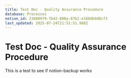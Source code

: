 ```yaml
---
title: Test Doc - Quality Assurance Procedure
database: Processes
notion_id: 23880979-7b42-800a-87b2-e160db9d0cf3
last_updated: 2025-07-24T21:51:51.988Z
---
```


# Test Doc - Quality Assurance Procedure


This is a test to see if notion-backup works


